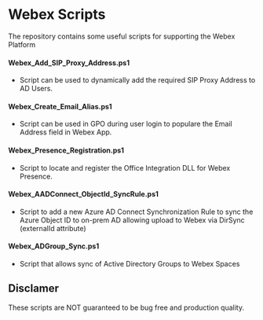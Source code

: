 # Webex Scripts

The repository contains some useful scripts for supporting the Webex Platform

#### Webex_Add_SIP_Proxy_Address.ps1 
- Script can be used to dynamically add the required SIP Proxy Address to AD Users.
#### Webex_Create_Email_Alias.ps1
- Script can be used in GPO during user login to populare the Email Address field in Webex App.
#### Webex_Presence_Registration.ps1 
- Script to locate and register the Office Integration DLL for Webex Presence.
#### Webex_AADConnect_ObjectId_SyncRule.ps1 
- Script to add a new Azure AD Connect Synchronization Rule to sync the Azure Object ID to on-prem AD allowing upload to Webex via DirSync (externalId attribute)
#### Webex_ADGroup_Sync.ps1
- Script that allows sync of Active Directory Groups to Webex Spaces

## Disclamer

These scripts are NOT guaranteed to be bug free and production quality.